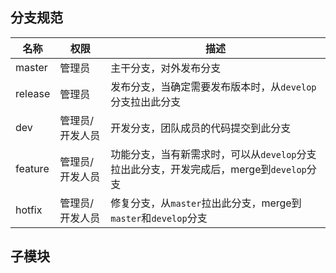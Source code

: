 ## 分支规范

  | 名称    | 权限            | 描述                                                                                    |
  | ------- | --------------- | --------------------------------------------------------------------------------------- |
  | master  | 管理员          | 主干分支，对外发布分支                                                                  |
  | release | 管理员          | 发布分支，当确定需要发布版本时，从`develop`分支拉出此分支                               |
  | dev     | 管理员/开发人员 | 开发分支，团队成员的代码提交到此分支                                                    |
  | feature | 管理员/开发人员 | 功能分支，当有新需求时，可以从`develop`分支拉出此分支，开发完成后，merge到`develop`分支 |
  | hotfix  | 管理员/开发人员 | 修复分支，从`master`拉出此分支，merge到`master`和`develop`分支                          |

## 子模块